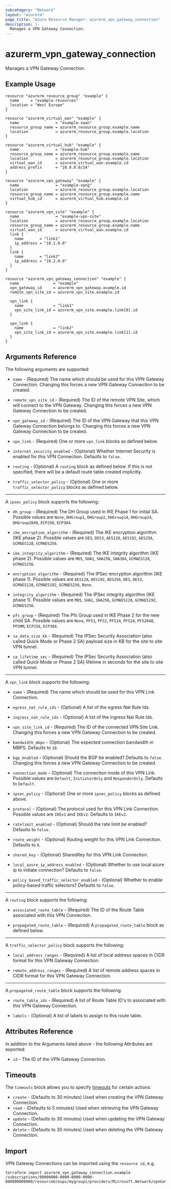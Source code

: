 ```yaml
---
subcategory: "Network"
layout: "azurerm"
page_title: "Azure Resource Manager: azurerm_vpn_gateway_connection"
description: |-
  Manages a VPN Gateway Connection.
---
```


# azurerm_vpn_gateway_connection

Manages a VPN Gateway Connection.

## Example Usage

```hcl
resource "azurerm_resource_group" "example" {
  name     = "example-resources"
  location = "West Europe"
}

resource "azurerm_virtual_wan" "example" {
  name                = "example-vwan"
  resource_group_name = azurerm_resource_group.example.name
  location            = azurerm_resource_group.example.location
}

resource "azurerm_virtual_hub" "example" {
  name                = "example-hub"
  resource_group_name = azurerm_resource_group.example.name
  location            = azurerm_resource_group.example.location
  virtual_wan_id      = azurerm_virtual_wan.example.id
  address_prefix      = "10.0.0.0/24"
}

resource "azurerm_vpn_gateway" "example" {
  name                = "example-vpng"
  location            = azurerm_resource_group.example.location
  resource_group_name = azurerm_resource_group.example.name
  virtual_hub_id      = azurerm_virtual_hub.example.id
}

resource "azurerm_vpn_site" "example" {
  name                = "example-vpn-site"
  location            = azurerm_resource_group.example.location
  resource_group_name = azurerm_resource_group.example.name
  virtual_wan_id      = azurerm_virtual_wan.example.id
  link {
    name       = "link1"
    ip_address = "10.1.0.0"
  }
  link {
    name       = "link2"
    ip_address = "10.2.0.0"
  }
}

resource "azurerm_vpn_gateway_connection" "example" {
  name               = "example"
  vpn_gateway_id     = azurerm_vpn_gateway.example.id
  remote_vpn_site_id = azurerm_vpn_site.example.id

  vpn_link {
    name             = "link1"
    vpn_site_link_id = azurerm_vpn_site.example.link[0].id
  }

  vpn_link {
    name             = "link2"
    vpn_site_link_id = azurerm_vpn_site.example.link[1].id
  }
}
```

## Arguments Reference

The following arguments are supported:

* `name` - (Required) The name which should be used for this VPN Gateway Connection. Changing this forces a new VPN Gateway Connection to be created.

* `remote_vpn_site_id` - (Required) The ID of the remote VPN Site, which will connect to the VPN Gateway. Changing this forces a new VPN Gateway Connection to be created.

* `vpn_gateway_id` - (Required) The ID of the VPN Gateway that this VPN Gateway Connection belongs to. Changing this forces a new VPN Gateway Connection to be created.

* `vpn_link` - (Required) One or more `vpn_link` blocks as defined below.

* `internet_security_enabled` - (Optional) Whether Internet Security is enabled for this VPN Connection. Defaults to `false`.

* `routing` - (Optional) A `routing` block as defined below. If this is not specified, there will be a default route table created implicitly.

* `traffic_selector_policy` - (Optional) One or more `traffic_selector_policy` blocks as defined below.

---

A `ipsec_policy` block supports the following:

* `dh_group` - (Required) The DH Group used in IKE Phase 1 for initial SA. Possible values are `None`, `DHGroup1`, `DHGroup2`, `DHGroup14`, `DHGroup24`, `DHGroup2048`, `ECP256`, `ECP384`.

* `ike_encryption_algorithm` - (Required) The IKE encryption algorithm (IKE phase 2). Possible values are `DES`, `DES3`, `AES128`, `AES192`, `AES256`, `GCMAES128`, `GCMAES256`.

* `ike_integrity_algorithm` - (Required) The IKE integrity algorithm (IKE phase 2). Possible values are `MD5`, `SHA1`, `SHA256`, `SHA384`, `GCMAES128`, `GCMAES256`.

* `encryption_algorithm` - (Required) The IPSec encryption algorithm (IKE phase 1). Possible values are `AES128`, `AES192`, `AES256`, `DES`, `DES3`, `GCMAES128`, `GCMAES192`, `GCMAES256`, `None`.

* `integrity_algorithm` - (Required) The IPSec integrity algorithm (IKE phase 1). Possible values are `MD5`, `SHA1`, `SHA256`, `GCMAES128`, `GCMAES192`, `GCMAES256`.

* `pfs_group` - (Required) The Pfs Group used in IKE Phase 2 for the new child SA. Possible values are `None`, `PFS1`, `PFS2`, `PFS14`, `PFS24`, `PFS2048`, `PFSMM`, `ECP256`, `ECP384`.

* `sa_data_size_kb` - (Required) The IPSec Security Association (also called Quick Mode or Phase 2 SA) payload size in KB for the site to site VPN tunnel.

* `sa_lifetime_sec` - (Required) The IPSec Security Association (also called Quick Mode or Phase 2 SA) lifetime in seconds for the site to site VPN tunnel.

---

A `vpn_link` block supports the following:

* `name` - (Required) The name which should be used for this VPN Link Connection.

* `egress_nat_rule_ids` - (Optional) A list of the egress Nat Rule Ids.

* `ingress_nat_rule_ids` - (Optional) A list of the ingress Nat Rule Ids.

* `vpn_site_link_id` - (Required) The ID of the connected VPN Site Link. Changing this forces a new VPN Gateway Connection to be created.

* `bandwidth_mbps` - (Optional) The expected connection bandwidth in MBPS. Defaults to `10`.

* `bgp_enabled` - (Optional) Should the BGP be enabled? Defaults to `false`. Changing this forces a new VPN Gateway Connection to be created.

* `connection_mode` - (Optional) The connection mode of this VPN Link. Possible values are `Default`, `InitiatorOnly` and `ResponderOnly`. Defaults to `Default`.

* `ipsec_policy` - (Optional) One or more `ipsec_policy` blocks as defined above.

* `protocol` - (Optional) The protocol used for this VPN Link Connection. Possible values are `IKEv1` and `IKEv2`. Defaults to `IKEv2`.

* `ratelimit_enabled` - (Optional) Should the rate limit be enabled? Defaults to `false`.

* `route_weight` - (Optional) Routing weight for this VPN Link Connection. Defaults to `0`.

* `shared_key` - (Optional) SharedKey for this VPN Link Connection.

* `local_azure_ip_address_enabled` - (Optional) Whether to use local azure ip to initiate connection? Defaults to `false`.

* `policy_based_traffic_selector_enabled` - (Optional) Whether to enable policy-based traffic selectors? Defaults to `false`.

---

A `routing` block supports the following:

* `associated_route_table` - (Required) The ID of the Route Table associated with this VPN Connection.

* `propagated_route_table` - (Required) A `propagated_route_table` block as defined below.

---

A `traffic_selector_policy` block supports the following:

* `local_address_ranges` - (Required) A list of local address spaces in CIDR format for this VPN Gateway Connection.

* `remote_address_ranges` - (Required) A list of remote address spaces in CIDR format for this VPN Gateway Connection.

---

A `propagated_route_table` block supports the following:

* `route_table_ids` - (Required) A list of Route Table ID's to associated with this VPN Gateway Connection.

* `labels` - (Optional) A list of labels to assign to this route table.

## Attributes Reference

In addition to the Arguments listed above - the following Attributes are exported: 

* `id` - The ID of the VPN Gateway Connection.

## Timeouts

The `timeouts` block allows you to specify [timeouts](https://www.terraform.io/docs/configuration/resources.html#timeouts) for certain actions:

* `create` - (Defaults to 30 minutes) Used when creating the VPN Gateway Connection.
* `read` - (Defaults to 5 minutes) Used when retrieving the VPN Gateway Connection.
* `update` - (Defaults to 30 minutes) Used when updating the VPN Gateway Connection.
* `delete` - (Defaults to 30 minutes) Used when deleting the VPN Gateway Connection.

## Import

VPN Gateway Connections can be imported using the `resource id`, e.g.

```shell
terraform import azurerm_vpn_gateway_connection.example /subscriptions/00000000-0000-0000-0000-000000000000/resourceGroups/mygroup1/providers/Microsoft.Network/vpnGateways/gateway1/vpnConnections/conn1
```
